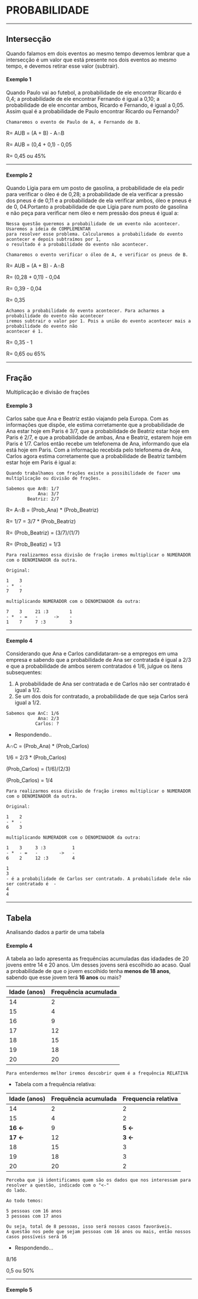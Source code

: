 # PROBABILIDADE #

---

## Intersecção ##

Quando falamos em dois eventos ao mesmo tempo devemos lembrar que a intersecção é um valor que está
presente nos dois eventos ao mesmo tempo, e devemos retirar esse valor (subtrair).



#### Exemplo 1 ####

Quando Paulo vai ao futebol, a probabilidade de ele encontrar Ricardo é 0,4; a probabilidade de ele encontrar Fernando é
igual a 0,10; a probabilidade de ele encontar ambos, Ricardo e Fernando, é igual a 0,05. Assim qual é a probabilidade de
Paulo encontrar Ricardo ou Fernando?

````
Chamaremos o evento de Paulo de A, e Fernando de B.

````

R= AUB = (A + B) - A∩B

R= AUB = (0,4 + 0,1) - 0,05

R= 0,45 ou 45%

---

#### Exemplo 2 ####

Quando Lígia para em um posto de gasolina, a probabilidade de ela pedir para verificar o óleo é de 0,28; a probabilidade de 
ela verificar a pressão dos pneus é de 0,11 e a probabilidade de ela verificar ambos, óleo e pneus é de 0, 04.Portanto a probabilidade 
de que Lígia pare num posto de gasolina e não peça para verificar nem óleo e nem pressão dos pneus é igual a:


````
Nessa questão queremos a probabilidade de um evento não acontecer. Usaremos a ideia de COMPLEMENTAR 
para resolver esse problema. Calcularemos a probabilidade do evento acontecer e depois subtraímos por 1, 
o resultado é a probabilidade do evento não acontecer.

Chamaremos o evento verificar o óleo de A, e verificar os pneus de B.

````
R= AUB = (A + B) - A∩B

R= (0,28 + 0,11) - 0,04

R= 0,39 - 0,04

R= 0,35

````
Achamos a probabilidade do evento acontecer. Para acharmos a probabilidade do evento não acontecer
iremos subtrair o valor por 1. Pois a união do evento acontecer mais a probabilidade do evento não
acontecer é 1.

````
R= 0,35 - 1

R= 0,65 ou 65%

---

## Fração ##

Multiplicação e divisão de frações


#### Exemplo 3 ####

Carlos sabe que Ana e Beatriz estão viajando pela Europa. Com as informações que dispõe, ele estima corretamente que a probabilidade de Ana estar hoje em Paris é 3/7, que a probabilidade de Beatriz estar hoje em Paris é 2/7, e que a probabilidade de ambas, Ana e Beatriz, estarem hoje em Paris é 1/7. Carlos então recebe um telefonema de Ana, informando que ela está hoje em Paris. Com a informação recebida pelo telefonema de Ana, Carlos agora estima corretamente que a probabilidade de Beatriz também estar hoje em Paris é igual a:

````
Quando trabalhamos com frações existe a possibilidade de fazer uma multiplicação ou divisão de frações.

Sabemos que A∩B: 1/7
            Ana: 3/7
        Beatriz: 2/7

````

R= A∩B = (Prob_Ana) * (Prob_Beatriz)

R= 1/7 = 3/7 * (Prob_Beatriz)

R= (Prob_Beatriz) = (3/7)/(1/7)

R= (Prob_Beatiz) = 1/3

````
Para realizarmos essa divisão de fração iremos multiplicar o NUMERADOR com o DENOMINADOR da outra.

Original:

1    3
- *  -
7    7 

multiplicando NUMERADOR com o DENOMINADOR da outra:

7    3     21 :3        1
- *  - =   -      ->    -
1    7     7 :3         3

````
---

#### Exemplo 4 ####

Considerando que Ana e Carlos candidataram-se a empregos em uma empresa e sabendo que a probabilidade de Ana
ser contratada é igual a 2/3 e que a probabilidade de ambos serem contratados é 1/6, julgue os itens subsequentes:

1) A probabilidade de Ana ser contratada e de Carlos não ser contratado é igual a 1/2.
2) Se um dos dois for contratado, a probabilidade de que seja Carlos será igual a 1/2.

````
Sabemos que A∩C: 1/6
            Ana: 2/3
           Carlos: ?
````
* Respondendo.. 

A∩C = (Prob_Ana) * (Prob_Carlos)

1/6 = 2/3 * (Prob_Carlos)

(Prob_Carlos) = (1/6)/(2/3)

(Prob_Carlos) = 1/4

````
Para realizarmos essa divisão de fração iremos multiplicar o NUMERADOR com o DENOMINADOR da outra.

Original:

1    2
- *  -
6    3 

multiplicando NUMERADOR com o DENOMINADOR da outra:

1    3     3 :3          1
- *  - =   -        ->   -
6    2     12 :3         4

1                                                                                        3
- é a probabilidade de Carlos ser contratado. A probabilidade dele não ser contratado é  -
4                                                                                        4

````
---

## Tabela ##

Analisando dados a partir de uma tabela

#### Exemplo 4 ####

A tabela ao lado apresenta as frequências acumuladas das idadades de 20 jovens entre 14 e 20 anos. Um desses jovens será
escolhido ao acaso. Qual a probabilidade de que o jovem escolhido tenha __menos de 18 anos__, sabendo que esse jovem terá
__16 anos__ ou mais?

Idade (anos) | Frequência acumulada
-------------|----------------------
14           |          2
15           |          4
16           |          9
17           |          12
18           |          15
19           |          18
20           |          20

````
Para entendermos melhor iremos descobrir quem é a frequência RELATIVA
````

* Tabela com a frequência relativa:

Idade (anos) | Frequência acumulada | Frequencia relativa
-------------|----------------------|---------------------
14           |          2           |           2
15           |          4           |           2
__16 <-__    |          9           |         __5 <-__
__17 <-__    |          12          |         __3 <-__
18           |          15          |           3
19           |          18          |           3
20           |          20          |           2

````
Perceba que já identificamos quem são os dados que nos interessam para resolver a questão, indicado com o "<-" 
do lado.

Ao todo temos:

5 pessoas com 16 anos
3 pessoas com 17 anos

Ou seja, total de 8 pessoas, isso será nossos casos favoráveis.
A questão nos pede que sejam pessoas com 16 anos ou mais, então nossos casos possíveis será 16

````
* Respondendo...

8/16

0,5 ou 50%

---

#### Exemplo 5 ####
